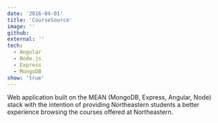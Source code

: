 ```yaml
---
date: '2016-04-01'
title: 'CourseSource'
image: ''
github: 
external: ''
tech:
  - Angular
  - Node.js
  - Express
  - MongoDB
show: 'true'
---
```


Web application built on the MEAN (MongoDB, Express, Angular, Node) stack with the intention of providing Northeastern students a better experience browsing the courses offered at Northeastern.
